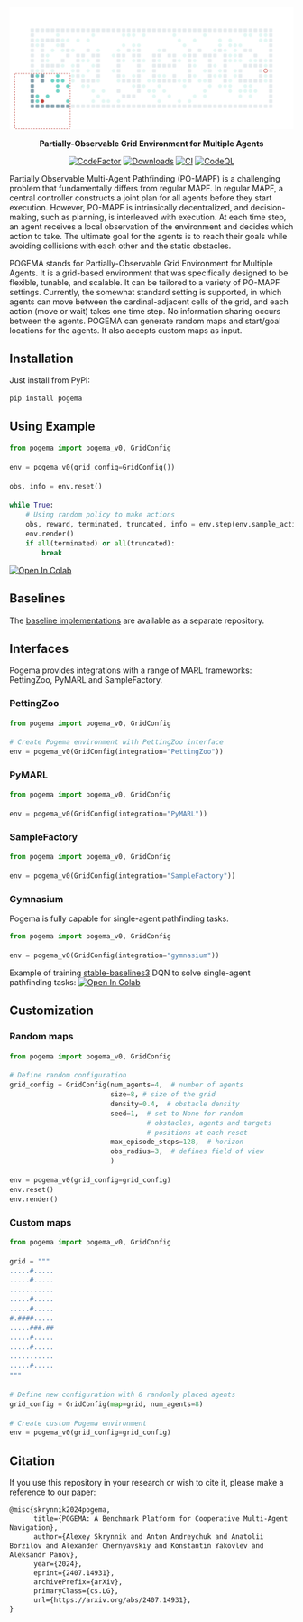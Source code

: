 <div align="center">


[![Pogema logo](https://raw.githubusercontent.com/Tviskaron/pogema-pics/main/pogema-logo.svg)](https://github.com/AIRI-Institute/pogema)    

**Partially-Observable Grid Environment for Multiple Agents**

[![CodeFactor](https://www.codefactor.io/repository/github/tviskaron/pogema/badge)](https://www.codefactor.io/repository/github/tviskaron/pogema)
[![Downloads](https://static.pepy.tech/badge/pogema)](https://pepy.tech/project/pogema)
[![CI](https://github.com/AIRI-Institute/pogema/actions/workflows/CI.yml/badge.svg?branch=main)](https://github.com/AIRI-Institute/pogema/actions/workflows/CI.yml) 
[![CodeQL](https://github.com/AIRI-Institute/pogema/actions/workflows/codeql-analysis.yml/badge.svg)](https://github.com/AIRI-Institute/pogema/actions/workflows/codeql-analysis.yml)    
    
</div> 

Partially Observable Multi-Agent Pathfinding (PO-MAPF) is a challenging problem that fundamentally differs from regular MAPF. In regular MAPF, a central controller constructs a joint plan for all agents before they start execution. However, PO-MAPF is intrinsically decentralized, and decision-making, such as planning, is interleaved with execution. At each time step, an agent receives a local observation of the environment and decides which action to take. The ultimate goal for the agents is to reach their goals while avoiding collisions with each other and the static obstacles.

POGEMA stands for Partially-Observable Grid Environment for Multiple Agents. It is a grid-based environment that was specifically designed to be flexible, tunable, and scalable. It can be tailored to a variety of PO-MAPF settings. Currently, the somewhat standard setting is supported, in which agents can move between the cardinal-adjacent cells of the grid, and each action (move or wait) takes one time step. No information sharing occurs between the agents. POGEMA can generate random maps and start/goal locations for the agents. It also accepts custom maps as input.

## Installation

Just install from PyPI:

```pip install pogema```

## Using Example

```python
from pogema import pogema_v0, GridConfig

env = pogema_v0(grid_config=GridConfig())

obs, info = env.reset()

while True:
    # Using random policy to make actions
    obs, reward, terminated, truncated, info = env.step(env.sample_actions())
    env.render()
    if all(terminated) or all(truncated):
        break
```

[![Open In Colab](https://colab.research.google.com/assets/colab-badge.svg)](https://colab.research.google.com/drive/19dSEGTQeM3oVJtVjpC162t1XApmv6APc?usp=sharing) 


## Baselines 
The [baseline implementations](https://github.com/Tviskaron/pogema-baselines) are available as a separate repository.

## Interfaces
Pogema provides integrations with a range of MARL frameworks: PettingZoo, PyMARL and SampleFactory. 

### PettingZoo

```python
from pogema import pogema_v0, GridConfig

# Create Pogema environment with PettingZoo interface
env = pogema_v0(GridConfig(integration="PettingZoo"))
```

### PyMARL

```python
from pogema import pogema_v0, GridConfig

env = pogema_v0(GridConfig(integration="PyMARL"))
```

### SampleFactory

```python
from pogema import pogema_v0, GridConfig

env = pogema_v0(GridConfig(integration="SampleFactory"))
```

### Gymnasium

Pogema is fully capable for single-agent pathfinding tasks. 

```python
from pogema import pogema_v0, GridConfig

env = pogema_v0(GridConfig(integration="gymnasium"))
```

Example of training [stable-baselines3](https://github.com/DLR-RM/stable-baselines3) DQN to solve single-agent pathfinding tasks: [![Open In Colab](https://colab.research.google.com/assets/colab-badge.svg)](https://colab.research.google.com/drive/1vPwTd0PnzpWrB-bCHqoLSVwU9G9Lgcmv?usp=sharing)




## Customization

### Random maps
```python
from pogema import pogema_v0, GridConfig

# Define random configuration
grid_config = GridConfig(num_agents=4,  # number of agents
                         size=8, # size of the grid
                         density=0.4,  # obstacle density
                         seed=1,  # set to None for random 
                                  # obstacles, agents and targets 
                                  # positions at each reset
                         max_episode_steps=128,  # horizon
                         obs_radius=3,  # defines field of view
                         )

env = pogema_v0(grid_config=grid_config)
env.reset()
env.render()

```

### Custom maps
```python
from pogema import pogema_v0, GridConfig

grid = """
.....#.....
.....#.....
...........
.....#.....
.....#.....
#.####.....
.....###.##
.....#.....
.....#.....
...........
.....#.....
"""

# Define new configuration with 8 randomly placed agents
grid_config = GridConfig(map=grid, num_agents=8)

# Create custom Pogema environment
env = pogema_v0(grid_config=grid_config)
```




## Citation
If you use this repository in your research or wish to cite it, please make a reference to our paper: 
```
@misc{skrynnik2024pogema,
      title={POGEMA: A Benchmark Platform for Cooperative Multi-Agent Navigation}, 
      author={Alexey Skrynnik and Anton Andreychuk and Anatolii Borzilov and Alexander Chernyavskiy and Konstantin Yakovlev and Aleksandr Panov},
      year={2024},
      eprint={2407.14931},
      archivePrefix={arXiv},
      primaryClass={cs.LG},
      url={https://arxiv.org/abs/2407.14931}, 
}
```
